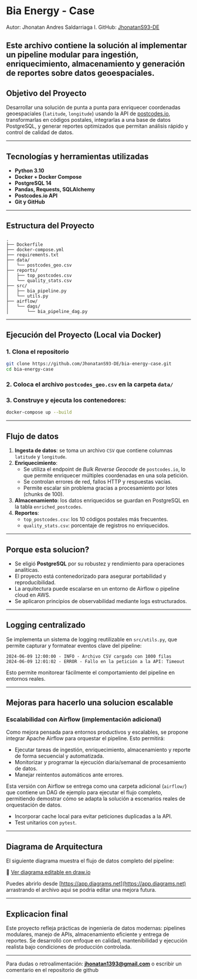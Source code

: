 # Bia Energy - Case

Autor: Jhonatan Andres Saldarriaga I.
GitHub: [JhonatanS93-DE](https://github.com/JhonatanS93-DE)

Este archivo contiene la solución al implementar un pipeline modular para ingestión, enriquecimiento, almacenamiento y generación de reportes sobre datos geoespaciales.
---

## Objetivo del Proyecto

Desarrollar una solución de punta a punta para enriquecer coordenadas geoespaciales (`latitude`, `longitude`) usando la API de [postcodes.io](https://postcodes.io), transformarlas en códigos postales, integrarlas a una base de datos PostgreSQL, y generar reportes optimizados que permitan análisis rápido y control de calidad de datos.


---

## Tecnologías y herramientas utilizadas
- **Python 3.10**
- **Docker + Docker Compose**
- **PostgreSQL 14**
- **Pandas, Requests, SQLAlchemy**
- **Postcodes.io API**
- **Git y GitHub**

---

## Estructura del Proyecto

```
.
├── Dockerfile
├── docker-compose.yml
├── requirements.txt
├── data/
│   └── postcodes_geo.csv
├── reports/
│   ├── top_postcodes.csv
│   └── quality_stats.csv
├── src/
│   ├── bia_pipeline.py
│   └── utils.py
├── airflow/
│   └── dags/
│       └── bia_pipeline_dag.py
```

---

## Ejecución del Proyecto (Local via Docker)

### 1. Clona el repositorio
```bash
git clone https://github.com/JhonatanS93-DE/bia-energy-case.git
cd bia-energy-case
```

### 2. Coloca el archivo `postcodes_geo.csv` en la carpeta `data/`

### 3. Construye y ejecuta los contenedores:
```bash
docker-compose up --build
```

---

## Flujo de datos

1. **Ingesta de datos**: se toma un archivo `CSV` que contiene columnas `latitude` y `longitude`.
2. **Enriquecimiento**:
   - Se utiliza el endpoint de *Bulk Reverse Geocode* de `postcodes.io`, lo que permite enriquecer múltiples coordenadas en una sola petición.
   - Se controlan errores de red, fallos HTTP y respuestas vacías.
   - Permite escalar sin problema gracias a procesamiento por lotes (chunks de 100).
3. **Almacenamiento**: los datos enriquecidos se guardan en PostgreSQL en la tabla `enriched_postcodes`.
4. **Reportes**:
   - `top_postcodes.csv`: los 10 códigos postales más frecuentes.
   - `quality_stats.csv`: porcentaje de registros no enriquecidos.


---

## Porque esta solucion?
- Se eligió **PostgreSQL** por su robustez y rendimiento para operaciones analíticas.
- El proyecto está contenedorizado para asegurar portabilidad y reproducibilidad.
- La arquitectura puede escalarse en un entorno de Airflow o pipeline cloud en AWS.
- Se aplicaron principios de observabilidad mediante logs estructurados.

---
## Logging centralizado

Se implementa un sistema de logging reutilizable en `src/utils.py`, que permite capturar y formatear eventos clave del pipeline:

```
2024-06-09 12:00:00 - INFO - Archivo CSV cargado con 1000 filas
2024-06-09 12:01:02 - ERROR - Fallo en la petición a la API: Timeout
```

Esto permite monitorear fácilmente el comportamiento del pipeline en entornos reales.

---

## Mejoras para hacerlo una solucion escalable

### Escalabilidad con Airflow (implementación adicional)
Como mejora pensada para entornos productivos y escalables, se propone integrar Apache Airflow para orquestar el pipeline. Esto permitirá:

- Ejecutar tareas de ingestión, enriquecimiento, almacenamiento y reporte de forma secuencial y automatizada.
- Monitorizar y programar la ejecución diaria/semanal de procesamiento de datos.
- Manejar reintentos automáticos ante errores.

Esta versión con Airflow se entrega como una carpeta adicional (`airflow/`) que contiene un DAG de ejemplo para ejecutar el flujo completo, permitiendo demostrar cómo se adapta la solución a escenarios reales de orquestación de datos.

- Incorporar cache local para evitar peticiones duplicadas a la API.
- Test unitarios con `pytest`.

---

## Diagrama de Arquitectura

El siguiente diagrama muestra el flujo de datos completo del pipeline:

📄 [Ver diagrama editable en draw.io](docs/diagrama_arquitectura_bia.drawio.png)

Puedes abrirlo desde [https://app.diagrams.net](https://app.diagrams.net) arrastrando el archivo aqui se podria editar una mejora futura.

---

## Explicacion final

Este proyecto refleja prácticas de ingeniería de datos modernas: pipelines modulares, manejo de APIs, almacenamiento eficiente y entrega de reportes. Se desarrolló con enfoque en calidad, mantenibilidad y ejecución realista bajo condiciones de producción controlada.

---

Para dudas o retroalimentación: **jhonatan1393@gmail.com** o escribir un comentario en el repositorio de github
